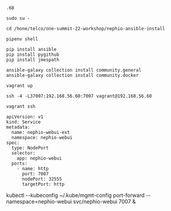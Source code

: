 

```
.68

sudo su -

cd /hone/telco/one-summit-22-workshop/nephio-ansible-install

pipenv shell

pip install ansible
pip install pygithub
pip install jmespath

ansible-galaxy collection install community.general
ansible-galaxy collection install community.docker

vagrant up

ssh -4 -L37007:192.168.56.60:7007 vagrant@192.168.56.60

vagrant ssh
```

```
apiVersion: v1
kind: Service
metadata:
  name: nephio-webui-ext
  namespace: nephio-webui
spec:
  type: NodePort
  selector:
    app: nephio-webui
  ports:
    - name: http
      port: 7007
      nodePort: 32555
      targetPort: http
```







kubectl --kubeconfig ~/.kube/mgmt-config port-forward --namespace=nephio-webui svc/nephio-webui 7007 &
